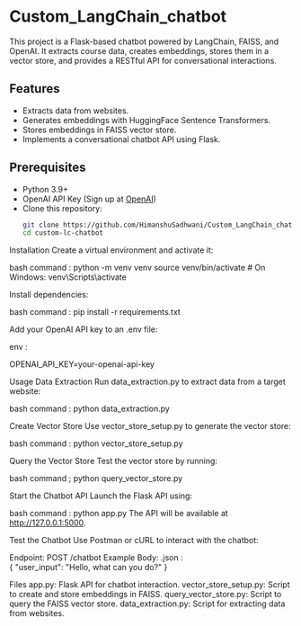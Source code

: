 # Custom_LangChain_chatbot

This project is a Flask-based chatbot powered by LangChain, FAISS, and OpenAI. It extracts course data, creates embeddings, stores them in a vector store, and provides a RESTful API for conversational interactions.

## Features
- Extracts data from websites.
- Generates embeddings with HuggingFace Sentence Transformers.
- Stores embeddings in FAISS vector store.
- Implements a conversational chatbot API using Flask.

## Prerequisites
- Python 3.9+
- OpenAI API Key (Sign up at [OpenAI](https://platform.openai.com/))
- Clone this repository:
  ```bash
  git clone https://github.com/HimanshuSadhwani/Custom_LangChain_chatbot.git
  cd custom-lc-chatbot

Installation
Create a virtual environment and activate it:

bash command : 
python -m venv venv
source venv/bin/activate    # On Windows: venv\Scripts\activate


Install dependencies:

bash command : 
pip install -r requirements.txt


Add your OpenAI API key to an .env file:

env : 

OPENAI_API_KEY=your-openai-api-key


Usage
Data Extraction Run data_extraction.py to extract data from a target website:

bash command : 
python data_extraction.py

Create Vector Store Use vector_store_setup.py to generate the vector store:

bash command : 
python vector_store_setup.py

Query the Vector Store Test the vector store by running:

bash command ; 
python query_vector_store.py

Start the Chatbot API Launch the Flask API using:

bash command : 
python app.py
The API will be available at http://127.0.0.1:5000.

Test the Chatbot Use Postman or cURL to interact with the chatbot:

Endpoint: POST /chatbot
Example Body:
.json :  
{
  "user_input": "Hello, what can you do?"
}


Files
app.py: Flask API for chatbot interaction.
vector_store_setup.py: Script to create and store embeddings in FAISS.
query_vector_store.py: Script to query the FAISS vector store.
data_extraction.py: Script for extracting data from websites.
